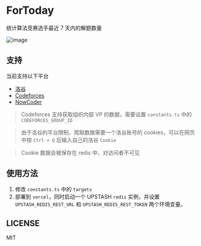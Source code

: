 # ForToday

统计算法竞赛选手最近 7 天内的解题数量

![image](https://github.com/Zxilly/ForToday/assets/31370133/0a37cf94-f8da-47cc-be3b-664e03ff1164)

## 支持

当前支持以下平台
- [洛谷](https://www.luogu.com.cn/)
- [Codeforces](https://codeforces.com/)
- [NowCoder](https://ac.nowcoder.com/)

> Codeforces 支持获取组织内部 VP 的数据，需要设置 `constants.ts` 中的 `CODEFORCES_GROUP_ID`

> 由于洛谷的平台限制，爬取数据需要一个洛谷账号的 cookies，可以在网页中按 `Ctrl + Q` 后输入自己的洛谷 `Cookie`

> Cookie 数据会被保存在 redis 中，对访问者不可见

## 使用方法

1. 修改 `constants.ts` 中的 `targets`
2. 部署到 `vercel`，同时启动一个  UPSTASH `redis` 实例，并设置 `UPSTASH_REDIS_REST_URL` 和 `UPSTASH_REDIS_REST_TOKEN` 两个环境变量。

## LICENSE

MIT
